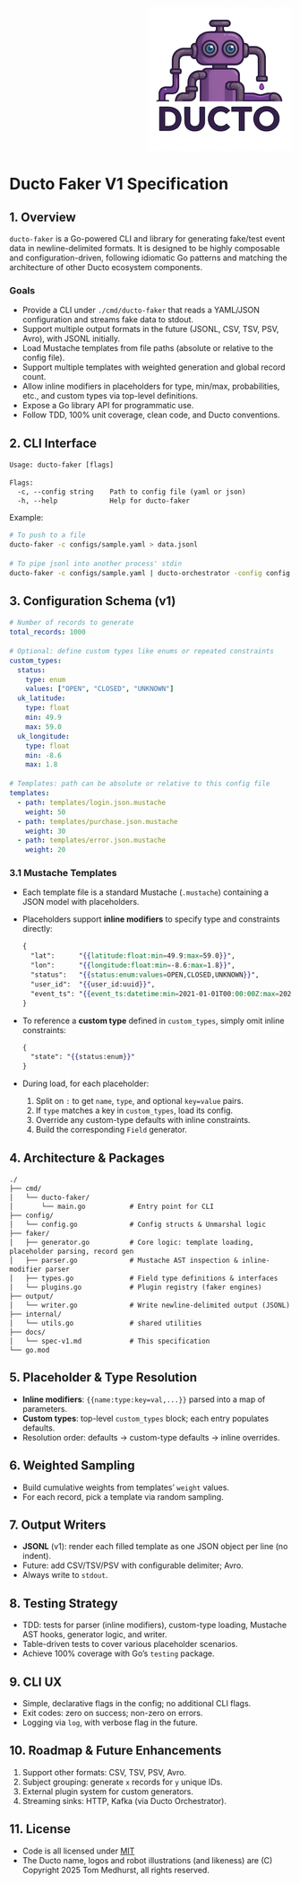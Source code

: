 <!--suppress HtmlDeprecatedAttribute -->
<p align="right">
    <a href="https://github.com/tommed" title="See Project Ducto">
        <img src="../assets/ducto-logo-small.png" alt="A part of Project Ducto"/>
    </a>
</p>

# Ducto Faker V1 Specification

## 1. Overview

`ducto-faker` is a Go-powered CLI and library for generating fake/test event data in newline-delimited formats. It is designed to be highly composable and configuration-driven, following idiomatic Go patterns and matching the architecture of other Ducto ecosystem components.

### Goals

* Provide a CLI under `./cmd/ducto-faker` that reads a YAML/JSON configuration and streams fake data to stdout.
* Support multiple output formats in the future (JSONL, CSV, TSV, PSV, Avro), with JSONL initially.
* Load Mustache templates from file paths (absolute or relative to the config file).
* Support multiple templates with weighted generation and global record count.
* Allow inline modifiers in placeholders for type, min/max, probabilities, etc., and custom types via top-level definitions.
* Expose a Go library API for programmatic use.
* Follow TDD, 100% unit coverage, clean code, and Ducto conventions.

## 2. CLI Interface

```
Usage: ducto-faker [flags]

Flags:
  -c, --config string    Path to config file (yaml or json)
  -h, --help             Help for ducto-faker
```

Example:

```bash
# To push to a file
ducto-faker -c configs/sample.yaml > data.jsonl

# To pipe jsonl into another process' stdin
ducto-faker -c configs/sample.yaml | ducto-orchestrator -config config.yaml
```

## 3. Configuration Schema (v1)

```yaml
# Number of records to generate
total_records: 1000

# Optional: define custom types like enums or repeated constraints
custom_types:
  status:
    type: enum
    values: ["OPEN", "CLOSED", "UNKNOWN"]
  uk_latitude:
    type: float
    min: 49.9
    max: 59.0
  uk_longitude:
    type: float
    min: -8.6
    max: 1.8

# Templates: path can be absolute or relative to this config file
templates:
  - path: templates/login.json.mustache
    weight: 50
  - path: templates/purchase.json.mustache
    weight: 30
  - path: templates/error.json.mustache
    weight: 20
```

### 3.1 Mustache Templates

* Each template file is a standard Mustache (`.mustache`) containing a JSON model with placeholders.
* Placeholders support **inline modifiers** to specify type and constraints directly:

  ```mustache
  {
    "lat":      "{{latitude:float:min=49.9:max=59.0}}",
    "lon":      "{{longitude:float:min=-8.6:max=1.8}}",
    "status":   "{{status:enum:values=OPEN,CLOSED,UNKNOWN}}",
    "user_id":  "{{user_id:uuid}}",
    "event_ts": "{{event_ts:datetime:min=2021-01-01T00:00:00Z:max=2021-12-31T23:59:59Z}}"
  }
  ```
* To reference a **custom type** defined in `custom_types`, simply omit inline constraints:

  ```mustache
  {
    "state": "{{status:enum}}"
  }
  ```
* During load, for each placeholder:

    1. Split on `:` to get `name`, `type`, and optional `key=value` pairs.
    2. If `type` matches a key in `custom_types`, load its config.
    3. Override any custom-type defaults with inline constraints.
    4. Build the corresponding `Field` generator.

## 4. Architecture & Packages

```
./
├── cmd/
│   └── ducto-faker/
│       └── main.go           # Entry point for CLI
├── config/
│   └── config.go             # Config structs & Unmarshal logic
├── faker/
│   ├── generator.go          # Core logic: template loading, placeholder parsing, record gen
│   ├── parser.go             # Mustache AST inspection & inline-modifier parser
│   ├── types.go              # Field type definitions & interfaces
│   └── plugins.go            # Plugin registry (faker engines)
├── output/
│   └── writer.go             # Write newline-delimited output (JSONL)
├── internal/
│   └── utils.go              # shared utilities
├── docs/
│   └── spec-v1.md            # This specification
└── go.mod
```

## 5. Placeholder & Type Resolution

* **Inline modifiers**: `{{name:type:key=val,...}}` parsed into a map of parameters.
* **Custom types**: top-level `custom_types` block; each entry populates defaults.
* Resolution order: defaults → custom-type defaults → inline overrides.

## 6. Weighted Sampling

* Build cumulative weights from templates’ `weight` values.
* For each record, pick a template via random sampling.

## 7. Output Writers

* **JSONL** (v1): render each filled template as one JSON object per line (no indent).
* Future: add CSV/TSV/PSV with configurable delimiter; Avro.
* Always write to `stdout`.

## 8. Testing Strategy

* TDD: tests for parser (inline modifiers), custom-type loading, Mustache AST hooks, generator logic, and writer.
* Table-driven tests to cover various placeholder scenarios.
* Achieve 100% coverage with Go’s `testing` package.

## 9. CLI UX

* Simple, declarative flags in the config; no additional CLI flags.
* Exit codes: zero on success; non-zero on errors.
* Logging via `log`, with verbose flag in the future.

## 10. Roadmap & Future Enhancements

1. Support other formats: CSV, TSV, PSV, Avro.
2. Subject grouping: generate `x` records for `y` unique IDs.
3. External plugin system for custom generators.
4. Streaming sinks: HTTP, Kafka (via Ducto Orchestrator).

## 11. License

- Code is all licensed under [MIT](../LICENSE)
- The Ducto name, logos and robot illustrations (and likeness) are (C) Copyright 2025 Tom Medhurst, all rights reserved.
